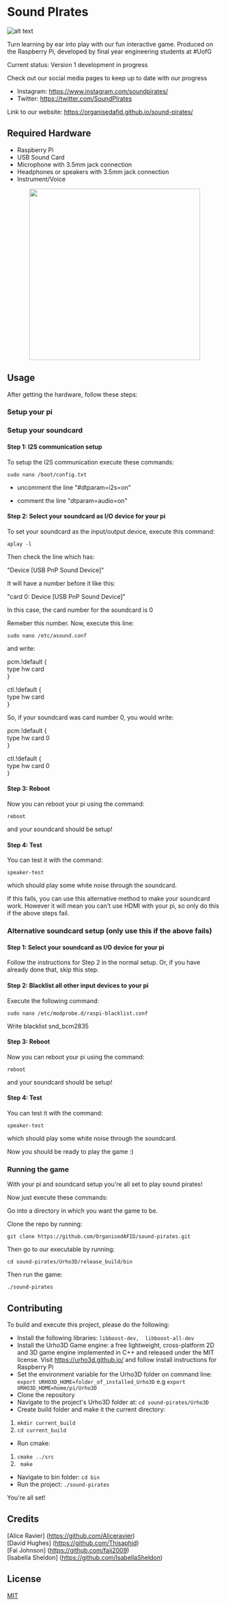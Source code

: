 # Sound PIrates
![alt text](https://raw.githubusercontent.com/OrganisedAFID/sound-pirates/main/assets/Logo.svg)

Turn learning by ear into play with our fun interactive game. Produced on the Raspberry Pi, developed by final year engineering students at #UofG

Current status: Version 1 development in progress 

Check out our social media pages to keep up to date with  our progress
- Instagram:  https://www.instagram.com/soundpirates/
- Twitter: https://twitter.com/SoundPIrates

Link to our website: https://organisedafid.github.io/sound-pirates/

## Required Hardware

- Raspberry Pi
- USB Sound Card
- Microphone with 3.5mm jack connection
- Headphones or speakers with 3.5mm jack connection
- Instrument/Voice

<p align="center">
<img src= "https://raw.githubusercontent.com/OrganisedAFID/sound-pirates/main/assets/SoundPIratesHardware.gif" width="400" height="400" >
</p>

## Usage

After getting the hardware, follow these steps:
### Setup your pi

### Setup your soundcard
#### Step 1: I2S communication setup
To setup the I2S communication execute these commands:

`sudo nano /boot/config.txt`

- uncomment the line "#dtparam=i2s=on"

- comment the line "dtparam=audio=on"

#### Step 2: Select your soundcard as I/O device for your pi
To set your soundcard as the input/output device, execute this command:

`aplay -l`

Then check the line which has:

"Device [USB PnP Sound Device]" 

It will have a number before it like this: 

"card 0: Device [USB PnP Sound Device]"

In this case, the card number for the soundcard is 0

Remeber this number. Now, execute this line:

`sudo nano /etc/asound.conf`

and write:


pcm.!default  { <br>
 type hw card <number-of-your-soundcard> <br>
}

ctl.!default { <br>
 type hw card <number-of-your-soundcard>  <br>
}

  
So, if your soundcard was card number 0, you would write:


pcm.!default  { <br>
 type hw card 0 <br>
}

ctl.!default { <br>
 type hw card 0 <br>
}


#### Step 3: Reboot
Now you can reboot your pi using the command:

`reboot`

and your soundcard should be setup!

#### Step 4: Test
You can test it with the command:

`speaker-test`

which should play some white noise through the soundcard.

If this fails, you can use this alternative method to make your soundcard work. However it will mean you can't use HDMI with your pi, so only do this if the above steps fail.

### Alternative soundcard setup (only use this if the above fails)

#### Step 1: Select your soundcard as I/O device for your pi
Follow the instructions for Step 2 in the normal setup. Or, if you have already done that, skip this step.

#### Step 2: Blacklist all other input devices to your pi
Execute the following command:

`sudo nano /etc/modprobe.d/raspi-blacklist.conf`

Write blacklist snd_bcm2835

#### Step 3: Reboot
Now you can reboot your pi using the command:

`reboot`

and your soundcard should be setup!

#### Step 4: Test
You can test it with the command:

`speaker-test`

which should play some white noise through the soundcard.

Now you should be ready to play the game :)

### Running the game
With your pi and soundcard setup you're all set to play sound pirates!

Now just execute these commands:

Go into a directory in which you want the game to be.

Clone the repo by running:

`git clone https://github.com/OrganisedAFID/sound-pirates.git`

Then go to our executable by running:

`cd sound-pirates/Urho3D/release_build/bin`

Then run the game:

`./sound-pirates`
  

## Contributing 

To build and execute this project, please do the following:
- Install  the following libraries: ```libboost-dev,  libboost-all-dev```
- Install the Urho3D Game engine: a free lightweight, cross-platform 2D and 3D game engine implemented in C++ and released under the MIT license. Visit https://urho3d.github.io/ and follow install instructions for Raspberry Pi
- Set the environment variable for the Urho3D folder on command line:\
```export URHO3D_HOME=folder_of_installed_Urho3D``` e.g ```export URHO3D_HOME=home/pi/Urho3D```
- Clone the repository
- Navigate to the project's Urho3D folder at: ```cd sound-pirates/Urho3D```
- Create build folder and make it the current directory: 
1) ```mkdir current_build``` 
2) ```cd current_build```
- Run cmake: 
1) ```cmake ../src```  
2) ``` make```
- Navigate to bin folder: ```cd bin```
- Run the project: ```./sound-pirates```

You're all set!

## Credits
[Alice Ravier] (https://github.com/Aliceravier) </br>
[David Hughes] (https://github.com/Thisaphid) </br>
[Fai Johnson] (https://github.com/faij2009) </br>
[Isabella Sheldon] (https://github.com/IsabellaSheldon) </br>


## License 

[MIT](https://choosealicense.com/licenses/mit/)


